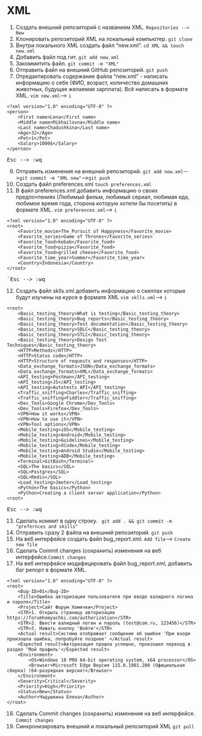 # XML

1. Создать внешний репозиторий c названием XML. `Repositories --> New`
2. Клонировать репозиторий XML на локальный компьютер. `git clone `
3. Внутри локального XML создать файл “new.xml”. `cd XML && touch new.xml`
4. Добавить файл под гит. `git add new.xml`
5. Закоммитить файл. `git commit -m "XML"`
6. Отправить файл на внешний GitHub репозиторий. `git push`
7. Отредактировать содержание файла “new.xml” - написать информацию о себе (ФИО, возраст, количество домашних животных, будущая желаемая зарплата). Всё написать в формате XML.  `vim new.xml`--> `i`
```
<?xml version="1.0" encoding="UTF-8" ?>
<person>
	<First name>Lena</First name>
	<Middle name>Mikhailovna</Middle name>
	<Last name>Chadushkina</Last name>
	<Age>32</Age>
	<Pet>1</Pet>
	<Salary>1000$</Salary>
</person>
```
<pre>Esc --> :wq </pre>
9. Отправить изменения на внешний репозиторий. `git add new.xml`-->`git commit -m "XML new"`-->` git push `
10. Создать файл preferences.xml `touch preferences.xml`
11. В файл preferences.xml добавить информацию о своих предпочтениях (Любимый фильм, любимый сериал, любимая еда, любимое время года, сторона которую хотели бы посетить) в формате XML. `vim preferences.xml`--> `i`
```
<?xml version="1.0" encoding="UTF-8" ?>
<root>
	<Favorite_movie>The_Pursuit of Happyness</Favorite_movie>
	<Favorite_series>Game of Thrones</Favorite_series>
	<Favorite_food>kebab</Favorite_food>
	<Favorite_food>pizza</Favorite_food>
	<Favorite_food>grilled cheese</Favorite_food>
	<Favorite_time_year>Summer</Favorite_time_year>
	<Country>Indonesia</Country>
</root>
```
<pre>`Esc --> :wq </pre>
12. Создать файл sklls.xml добавить информацию о скиллах которые будут изучены на курсе в формате XML `vim sklls.xml`--> `i`
```<?xml version="1.0" encoding="UTF-8" ?>
<root>
	<Basic_testing_theory>What is testing</Basic_testing_theory>
	<Basic_testing_theory>Bug reports</Basic_testing_theory>
	<Basic_testing_theory>Test documentation</Basic_testing_theory>
	<Basic_testing_theory>SDLC</Basic_testing_theory>
	<Basic_testing_theory>STLC</Basic_testing_theory>
	<Basic_testing_theory>Design Test Techniques</Basic_testing_theory>
	<HTTP>Methods</HTTP>
	<HTTP>Status code</HTTP>
	<HTTP>Structure of requests and responses</HTTP>
	<Data_exchange_formats>JSON</Data_exchange_formats>
	<Data_exchange_formats>XML</Data_exchange_formats>
	<API_testing>Postman</API_testing>
	<API_testing>JS</API_testing>
	<API_testing>Autotests API</API_testing>
	<Traffic_sniffing>Charles</Traffic_sniffing>
	<Traffic_sniffing>Fiddler</Traffic_sniffing>
	<Dev_Tools>Google Chrome</Dev_Tools>
	<Dev_Tools>Firefox</Dev_Tools>
	<VPN>How it works</VPN>
	<VPN>How to use it</VPN>
	<VPN>Tool options</VPN>
	<Mobile_testing>iOS</Mobile_testing>
	<Mobile_testing>Android</Mobile_testing>
	<Mobile_testing>Guidelines</Mobile_testing>
	<Mobile_testing>XCode</Mobile_testing>
	<Mobile_testing>Android Studio</Mobile_testing>
	<Mobile_testing>ADB</Mobile_testing>
	<Terminal>GitBash</Terminal>
	<SQL>The basics</SQL>
	<SQL>Postgres</SQL>
	<SQL>Redis</SQL>
	<Load_testing>Jmeter</Load_testing>
	<Python>The basics</Python>
	<Python>Creating a client server application</Python>
<root>
```
<pre>Esc --> :wq</pre>
13. Сделать коммит в одну строку. ` git add . && git commit -m "prefernces and skills"`
14. Отправить сразу 2 файла на внешний репозиторий. `git push`
15. На веб интерфейсе создать файл bug_report.xml. `Add file`--> `Create new file`
16. Сделать Commit changes (сохранить) изменения на веб интерфейсе.`Commit changes`
17. На веб интерфейсе модифицировать файл bug_report.xml, добавить баг репорт в формате XML.
```
<?xml version="1.0" encoding="UTF-8" ?>
<root>
	<Bug-ID>01</Bug-ID>
	<Title>Ошибка авторизации пользователя при вводе валидного логина и пароля</Title>
	<Project>Сайт Форум Хомячки</Project>
	<STR>1. Открыть страницу авторизации https://forumhomyachki.com/authorization</STR>
	<STR>2. Ввести валидный логин и пароль (test@com.ru, 123456)</STR>
	<STR>3. Нажать кнопку 'Войти'</STR>
	<Actual result>Система отображает сообщение об ошибке 'При входе произошла ошибка, попробуйте позднее' </Actual result>
	<Expected result>Авторизация прошла успешно, произошел переход в раздел 'Мой профиль'</Expected result>
	<Environment>
		<OS>Windows 10 PRO 64-bit operating system, x64 processor</OS>
		<Browser>Microsoft Edge Версия 115.0.1901.200 (Официальная сборка) (64-разрядная версия)</Browser>
	</Environment>
	<Severity>Critical</Severity>
	<Priority>High</Priority>
	<Status>New</Status>
	<Author>Чадушкина Елена</Author>
</root>
```
18. Сделать Commit changes (сохранить) изменения на веб интерфейсе. `Commit changes`
19. Синхронизировать внешний и локальный репозиторий XML `git pull`
